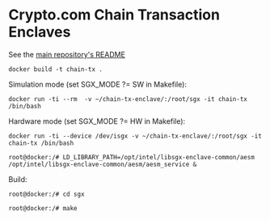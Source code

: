 # Crypto.com Chain Transaction Enclaves
See the [main repository's README](https://github.com/crypto-com/chain)

```
docker build -t chain-tx .
```

Simulation mode (set SGX_MODE ?= SW in Makefile):
```
docker run -ti --rm  -v ~/chain-tx-enclave/:/root/sgx -it chain-tx /bin/bash
```

Hardware mode (set SGX_MODE ?= HW in Makefile):
```
docker run -ti --device /dev/isgx -v ~/chain-tx-enclave/:/root/sgx -it chain-tx /bin/bash

root@docker:/# LD_LIBRARY_PATH=/opt/intel/libsgx-enclave-common/aesm /opt/intel/libsgx-enclave-common/aesm/aesm_service &
```

Build:
```
root@docker:/# cd sgx

root@docker:/# make
```
